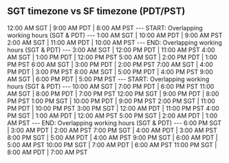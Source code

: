 ## SGT timezone vs SF timezone (PDT/PST)

12:00 AM SGT | 9:00 AM PDT  | 8:00 AM PST 
--- START: Overlapping working hours (SGT & PDT) ---
1:00 AM SGT  | 10:00 AM PDT | 9:00 AM PST 
2:00 AM SGT  | 11:00 AM PDT | 10:00 AM PST
--- END: Overlapping working hours (SGT & PDT) ---
3:00 AM SGT  | 12:00 PM PDT | 11:00 AM PST
4:00 AM SGT  | 1:00 PM PDT  | 12:00 PM PST
5:00 AM SGT  | 2:00 PM PDT  | 1:00 PM PST 
6:00 AM SGT  | 3:00 PM PDT  | 2:00 PM PST 
7:00 AM SGT  | 4:00 PM PDT  | 3:00 PM PST 
8:00 AM SGT  | 5:00 PM PDT  | 4:00 PM PST 
9:00 AM SGT  | 6:00 PM PDT  | 5:00 PM PST 
--- START: Overlapping working hours (SGT & PDT) ---
10:00 AM SGT | 7:00 PM PDT  | 6:00 PM PST 
11:00 AM SGT | 8:00 PM PDT  | 7:00 PM PST 
12:00 PM SGT | 9:00 PM PDT  | 8:00 PM PST 
1:00 PM SGT  | 10:00 PM PDT | 9:00 PM PST 
2:00 PM SGT  | 11:00 PM PDT | 10:00 PM PST
3:00 PM SGT  | 12:00 AM PDT | 11:00 PM PST
4:00 PM SGT  | 1:00 AM PDT  | 12:00 AM PST
5:00 PM SGT  | 2:00 AM PDT  | 1:00 AM PST 
--- END: Overlapping working hours (SGT & PDT) ---
6:00 PM SGT  | 3:00 AM PDT  | 2:00 AM PST 
7:00 PM SGT  | 4:00 AM PDT  | 3:00 AM PST 
8:00 PM SGT  | 5:00 AM PDT  | 4:00 AM PST 
9:00 PM SGT  | 6:00 AM PDT  | 5:00 AM PST 
10:00 PM SGT | 7:00 AM PDT  | 6:00 AM PST 
11:00 PM SGT | 8:00 AM PDT  | 7:00 AM PST 
